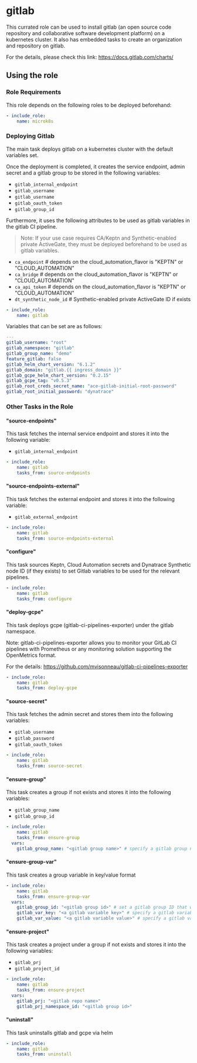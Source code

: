 # gitlab

This currated role can be used to install gitlab (an open source code repository and collaborative software development platform) on a kubernetes cluster.
It also has embedded tasks to create an organization and repository on gitlab.

For the details, please check this link: https://docs.gitlab.com/charts/

## Using the role

### Role Requirements
This role depends on the following roles to be deployed beforehand:
```yaml
- include_role:
    name: microk8s

```
### Deploying Gitlab

The main task deploys gitlab on a kubernetes cluster with the default variables set. 

Once the deployment is completed, it creates the service endpoint, admin secret and a gitlab group to be stored in the following variables:
- `gitlab_internal_endpoint`
- `gitlab_username`
- `gitlab_username`
- `gitlab_oauth_token`
- `gitlab_group_id`

Furthermore, it uses the following attributes to be used as gitlab variables in the gitlab CI pipeline.
> Note: If your use case requires CA/Keptn and Synthetic-enabled private ActiveGate, they must be deployed beforehand to be used as gitlab variables.
- `ca_endpoint` # depends on the cloud_automation_flavor is "KEPTN" or "CLOUD_AUTOMATION"
- `ca_bridge` # depends on the cloud_automation_flavor is "KEPTN" or "CLOUD_AUTOMATION"
- `ca_api_token` # depends on the cloud_automation_flavor is "KEPTN" or "CLOUD_AUTOMATION"
- `dt_synthetic_node_id` # Synthetic-enabled private ActiveGate ID if exists

```yaml
- include_role:
    name: gitlab
```

Variables that can be set are as follows:

```yaml
---
gitlab_username: "root"
gitlab_namespace: "gitlab"
gitlab_group_name: "demo"
feature_gitlab: false
gitlab_helm_chart_version: "6.1.2"
gitlab_domain: "gitlab.{{ ingress_domain }}"
gitlab_gcpe_helm_chart_version: "0.2.15"
gitlab_gcpe_tag: "v0.5.3"
gitlab_root_creds_secret_name: "ace-gitlab-initial-root-password"
gitlab_root_initial_password: "dynatrace"
```

### Other Tasks in the Role

#### "source-endpoints" 
This task fetches the internal service endpoint and stores it into the following variable:
- `gitlab_internal_endpoint`

```yaml
- include_role:
    name: gitlab
    tasks_from: source-endpoints
```

#### "source-endpoints-external" 
This task fetches the external endpoint and stores it into the following variable:
- `gitlab_external_endpoint`
  
```yaml
- include_role:
    name: gitlab
    tasks_from: source-endpoints-external
```

#### "configure" 
This task sources Keptn, Cloud Automation secrets and Dynatrace Synthetic node ID (if they exists) to set Gitlab variables to be used for the relevant pipelines.

```yaml
- include_role:
    name: gitlab
    tasks_from: configure
```

#### "deploy-gcpe" 
This task deploys gcpe (gitlab-ci-pipelines-exporter) under the gitlab namespace.

Note: gitlab-ci-pipelines-exporter allows you to monitor your GitLab CI pipelines with Prometheus or any monitoring solution supporting the OpenMetrics format.

For the details: https://github.com/mvisonneau/gitlab-ci-pipelines-exporter


```yaml
- include_role:
    name: gitlab
    tasks_from: deploy-gcpe
```

#### "source-secret" 
This task fetches the admin secret and stores them into the following variables:
- `gitlab_username`
- `gitlab_password`
- `gitlab_oauth_token`

```yaml
- include_role:
    name: gitlab
    tasks_from: source-secret
```

#### "ensure-group" 
This task creates a group if not exists and stores it into the following variables:
- `gitlab_group_name`
- `gitlab_group_id`

```yaml
- include_role:
    name: gitlab
    tasks_from: ensure-group
  vars:
    gitlab_group_name: "<gitlab group name>" # specify a gitlab group name to be created
```

#### "ensure-group-var" 
This task creates a group variable in key/value format

```yaml
- include_role:
    name: gitlab
    tasks_from: ensure-group-var
  vars:
    gitlab_group_id: "<gitlab group id>" # set a gitlab group ID that was created in "ensure-group" task 
    gitlab_var_key: "<a gitlab variable key>" # specify a gitlab variable key to be created
    gitlab_var_value: "<a gitlab variable value>" # specify a gitlab variable value to be created
```

#### "ensure-project" 
This task creates a project under a group if not exists and stores it into the following variables:
- `gitlab_prj`
- `gitlab_project_id`

```yaml
- include_role:
    name: gitlab
    tasks_from: ensure-project
  vars:
    gitlab_prj: "<gitlab repo name>"
    gitlab_prj_namespace_id: "<gitlab group id>"
```

#### "uninstall" 
This task uninstalls gitlab and gcpe via helm

```yaml
- include_role:
    name: gitlab
    tasks_from: uninstall
```
